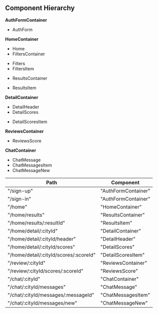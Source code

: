 ## Component Hierarchy

**AuthFormContainer**
 - AuthForm

**HomeContainer**
 - Home
 - FiltersContainer
  + Filters
  + FiltersItem
 - ResultsContainer
  + ResultsItem

**DetailContainer**
 - DetailHeader
 - DetailScores
  + DetailScoresItem

**ReviewsContainer**
 - ReviewsScore

**ChatContainer**
 - ChatMessage
 - ChatMessagesItem
 - ChatMessageNew

|Path                                     | Component   |
|-----------------------------------------|-------------|
| "/sign-up"                              | "AuthFormContainer" |
| "/sign-in"                              | "AuthFormContainer" |
| "/home"                                 | "HomeContainer" |
| "/home/results"                         | "ResultsContainer" |
| "/home/results/:resultId"               | "ResultsItem"
| "/home/detail/:cityId"                  | "DetailContainer" |
| "/home/detail/:cityId/header"           | "DetailHeader" |
| "/home/detail/:cityId/scores"           | "DetailScores" |
| "/home/detail/:cityId/scores/:scoreId"  | "DetailScoresItem" |
| "/review/:cityId"                       | "ReviewsContainer" |
| "/review/:cityId/scores/:scoreId"       | "ReviewsScore" |
| "/chat/:cityId"                         | "ChatContainer" |
| "/chat/:cityId/messages"                | "ChatMessage" |
| "/chat/:cityId/messages/:messageId"     | "ChatMessagesItem" |
| "/chat/:cityId/messages/new"            | "ChatMessageNew" |
